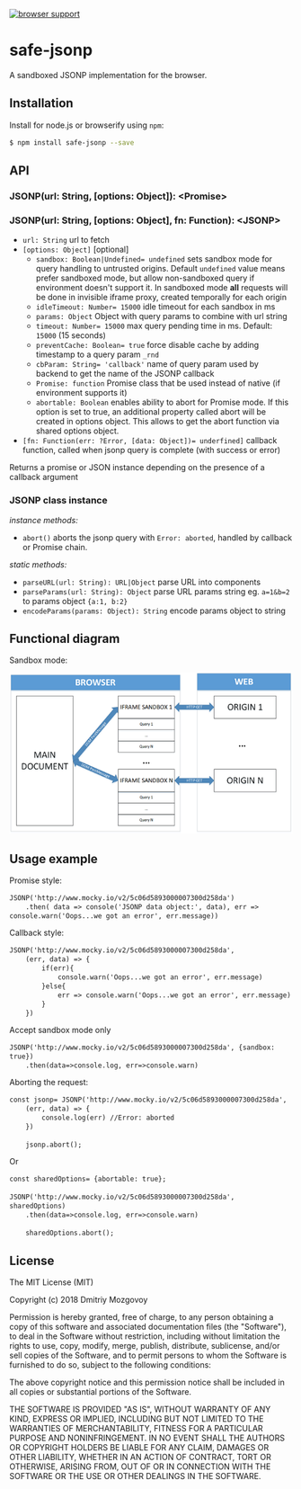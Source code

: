 [![browser support](https://ci.testling.com/DigitalBrainJS/safe-jsonp.png)
](https://ci.testling.com/DigitalBrainJS/safe-jsonp)

# safe-jsonp

A sandboxed JSONP implementation for the browser.

## Installation

Install for node.js or browserify using `npm`:

``` bash
$ npm install safe-jsonp --save
```
## API

### JSONP(url: String, [options: Object]): \<Promise>
### JSONP(url: String, [options: Object], fn: Function): \<JSONP>

  - `url: String` url to fetch
  - `[options: Object]` [optional]
      - `sandbox: Boolean|Undefined= undefined` sets sandbox mode for query handling to untrusted origins. 
      Default `undefined` value means prefer sandboxed mode, but allow non-sandboxed query if environment doesn't support it.
      In sandboxed mode **all** requests will be done in invisible iframe proxy, created temporally for each origin 
      - `idleTimeout: Number= 15000` idle timeout for each sandbox in ms
      - `params: Object` Object with query params to combine with url string
      - `timeout: Number= 15000` max query pending time in ms. Default: `15000` (15 seconds)
      - `preventCache: Boolean= true` force disable cache by adding timestamp to a query param `_rnd`
      - `cbParam: String= 'callback'` name of query param used by backend to get the name of the JSONP callback
      - `Promise: function` Promise class that be used instead of native (if environment supports it)  
      - `abortable: Boolean` enables ability to abort for Promise mode. If this option is set to true, 
      an additional property called abort will be created in options object. 
      This allows to get the abort function via shared options object.  
- `[fn: Function(err: ?Error, [data: Object])= underfined]` callback function, called when jsonp query is complete 
(with success or error)

Returns a promise or JSON instance depending on the presence of a callback argument

### JSONP class instance
*instance methods:*
  - `abort()` aborts the jsonp query with `Error: aborted`, handled by callback or Promise chain.

*static methods:*
  - `parseURL(url: String): URL|Object` parse URL into components
  - `parseParams(url: String): Object` parse URL params string eg. `a=1&b=2` to params object `{a:1, b:2}`
  - `encodeParams(params: Object): String` encode params object to string
  
## Functional diagram
Sandbox mode: 

![Sandbox functional diagram](https://github.com/DigitalBrainJS/safe-jsonp/raw/master/public/safe-jsonp.png)

## Usage example
Promise style:
```
JSONP('http://www.mocky.io/v2/5c06d5893000007300d258da')
    .then( data => console('JSONP data object:', data), err => console.warn('Oops...we got an error', err.message))
```
Callback style:
```
JSONP('http://www.mocky.io/v2/5c06d5893000007300d258da',
    (err, data) => {
        if(err){
            console.warn('Oops...we got an error', err.message)
        }else{
            err => console.warn('Oops...we got an error', err.message)
        }    
    })
```

Accept sandbox mode only
```
JSONP('http://www.mocky.io/v2/5c06d5893000007300d258da', {sandbox: true})
    .then(data=>console.log, err=>console.warn)

```

Aborting the request:
```
const jsonp= JSONP('http://www.mocky.io/v2/5c06d5893000007300d258da',
    (err, data) => {
        console.log(err) //Error: aborted  
    })
    
    jsonp.abort();
```
Or
```
const sharedOptions= {abortable: true};

JSONP('http://www.mocky.io/v2/5c06d5893000007300d258da', sharedOptions)
    .then(data=>console.log, err=>console.warn)
    
    sharedOptions.abort();
```

## License

The MIT License (MIT)

Copyright (c) 2018 Dmitriy Mozgovoy

Permission is hereby granted, free of charge, to any person obtaining a copy of this software and associated documentation files (the "Software"), to deal in the Software without restriction, including without limitation the rights to use, copy, modify, merge, publish, distribute, sublicense, and/or sell copies of the Software, and to permit persons to whom the Software is furnished to do so, subject to the following conditions:

The above copyright notice and this permission notice shall be included in all copies or substantial portions of the Software.

THE SOFTWARE IS PROVIDED "AS IS", WITHOUT WARRANTY OF ANY KIND, EXPRESS OR IMPLIED, INCLUDING BUT NOT LIMITED TO THE WARRANTIES OF MERCHANTABILITY, FITNESS FOR A PARTICULAR PURPOSE AND NONINFRINGEMENT. IN NO EVENT SHALL THE AUTHORS OR COPYRIGHT HOLDERS BE LIABLE FOR ANY CLAIM, DAMAGES OR OTHER LIABILITY, WHETHER IN AN ACTION OF CONTRACT, TORT OR OTHERWISE, ARISING FROM, OUT OF OR IN CONNECTION WITH THE SOFTWARE OR THE USE OR OTHER DEALINGS IN THE SOFTWARE.